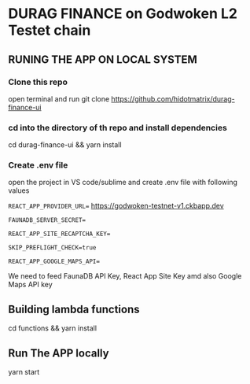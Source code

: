 # DURAG FINANCE on Godwoken L2 Testet chain

## RUNING THE APP ON LOCAL SYSTEM

### Clone this repo

open terminal and run git clone https://github.com/hidotmatrix/durag-finance-ui

### cd into the directory of th repo and install dependencies

cd durag-finance-ui && yarn install

### Create .env file

open the project in VS code/sublime and create .env file with following values

```REACT_APP_PROVIDER_URL=``` https://godwoken-testnet-v1.ckbapp.dev

```FAUNADB_SERVER_SECRET=```

```REACT_APP_SITE_RECAPTCHA_KEY=```

```SKIP_PREFLIGHT_CHECK=true```

```REACT_APP_GOOGLE_MAPS_API=```

We need to feed FaunaDB API Key, React App Site Key amd also Google Maps API key

## Building lambda functions

cd functions && yarn install

## Run The APP locally

yarn start


